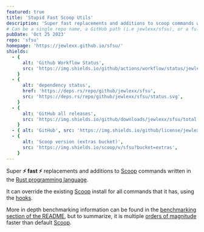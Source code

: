```yaml
---
featured: true
title: 'Stupid Fast Scoop Utils'
description: 'Super fast replacements and additions to scoop commands written in Rust'
# Can be a single repo name, a GitHub path (i.e jewlexx/sfsu), or a full url
pubDate: 'Oct 25 2023'
repo: 'sfsu'
homepage: 'https://jewlexx.github.io/sfsu/'
shields:
  - {
      alt: 'Github Workflow Status',
      src: 'https://img.shields.io/github/actions/workflow/status/jewlexx/sfsu/build.yml',
    }
  - {
      alt: 'dependency status',
      href: 'https://deps.rs/repo/github/jewlexx/sfsu',
      src: 'https://deps.rs/repo/github/jewlexx/sfsu/status.svg',
    }
  - {
      alt: 'GitHub all releases',
      src: 'https://img.shields.io/github/downloads/jewlexx/sfsu/total',
    }
  - { alt: 'GitHub', src: 'https://img.shields.io/github/license/jewlexx/sfsu' }
  - {
      alt: 'Scoop version (extras bucket)',
      src: 'https://img.shields.io/scoop/v/sfsu?bucket=extras',
    }
---
```


Super **⚡ fast ⚡** replacements and additions to [Scoop](https://scoop.sh) commands written in the [Rust programming language](https://www.rust-lang.org/).

It can override the existing [Scoop](https://scoop.sh) install for all commands that it has, using the [hooks](https://github.com/jewlexx/sfsu#hook).

More in depth benchmarking information can be found in the [benchmarking section of the README](https://github.com/jewlexx/sfsu#benchmarks-1), but to summarize, it is multiple [orders of magnitude](https://g.co/kgs/KqoK2G) faster than default [Scoop](https://scoop.sh).
